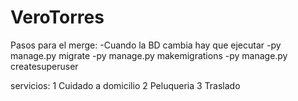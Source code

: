 # VeroTorres
Pasos para el merge:
-Cuando la BD cambia hay que ejecutar
-py manage.py migrate
-py manage.py makemigrations
-py manage.py createsuperuser


servicios: 
1 Cuidado a domicilio
2 Peluqueria
3 Traslado
